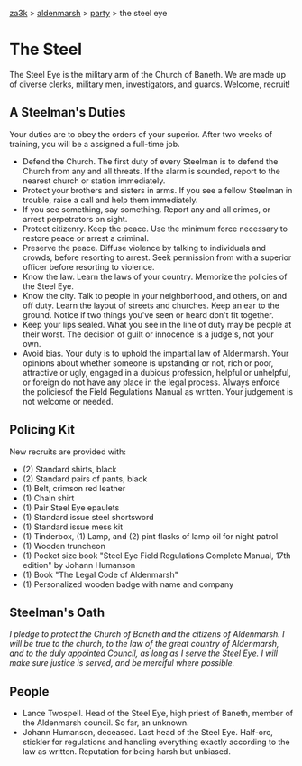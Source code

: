 [za3k](/) > [aldenmarsh](/aldenmarsh/) > [party](players1) > the steel eye

# The Steel

The Steel Eye is the military arm of the Church of Baneth. We are made up of diverse clerks, military men, investigators, and guards. Welcome, recruit!

## A Steelman's Duties

Your duties are to obey the orders of your superior. After two weeks of training, you will be a assigned a full-time job.

- Defend the Church. The first duty of every Steelman is to defend the Church from any and all threats. If the alarm is sounded, report to the nearest church or station immediately.
- Protect your brothers and sisters in arms. If you see a fellow Steelman in trouble, raise a call and help them immediately.
- If you see something, say something. Report any and all crimes, or arrest perpetrators on sight.
- Protect citizenry. Keep the peace. Use the minimum force necessary to restore peace or arrest a criminal.
- Preserve the peace. Diffuse violence by talking to individuals and crowds, before resorting to arrest. Seek permission from with a superior officer before resorting to violence. 
- Know the law. Learn the laws of your country. Memorize the policies of the Steel Eye.
- Know the city. Talk to people in your neighborhood, and others, on and off duty. Learn the layout of streets and churches. Keep an ear to the ground. Notice if two things you've seen or heard don't fit together.
- Keep your lips sealed. What you see in the line of duty may be people at their worst. The decision of guilt or innocence is a judge's, not your own.
- Avoid bias. Your duty is to uphold the impartial law of Aldenmarsh. Your opinions about whether someone is upstanding or not, rich or poor, attractive or ugly, engaged in a dubious profession, helpful or unhelpful, or foreign do not have any place in the legal process. Always enforce the policiesof the Field Regulations Manual as written. Your judgement is not welcome or needed.

## Policing Kit

New recruits are provided with:

- (2) Standard shirts, black
- (2) Standard pairs of pants, black
- (1) Belt, crimson red leather
- (1) Chain shirt
- (1) Pair Steel Eye epaulets
- (1) Standard issue steel shortsword
- (1) Standard issue mess kit
- (1) Tinderbox, (1) Lamp, and (2) pint flasks of lamp oil for night patrol
- (1) Wooden truncheon
- (1) Pocket size book "Steel Eye Field Regulations Complete Manual, 17th edition" by Johann Humanson
- (1) Book "The Legal Code of Aldenmarsh"
- (1) Personalized wooden badge with name and company

## Steelman's Oath

*I pledge to protect the Church of Baneth and the citizens of Aldenmarsh. I will be true to the church, to the law of the great country of Aldenmarsh, and to the duly appointed Council, as long as I serve the Steel Eye. I will make sure justice is served, and be merciful where possible.*

## People

- Lance Twospell. Head of the Steel Eye, high priest of Baneth, member of the Aldenmarsh council. So far, an unknown.
- Johann Humanson, deceased. Last head of the Steel Eye. Half-orc, stickler for regulations and handling everything exactly according to the law as written. Reputation for being harsh but unbiased.
